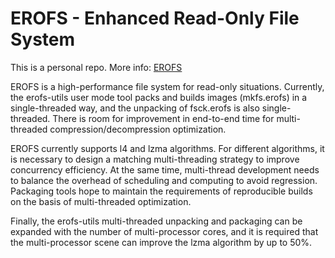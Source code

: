 # EROFS - Enhanced Read-Only File System

This is a personal repo. More info: [EROFS](https://docs.kernel.org/filesystems/erofs.html)

EROFS is a high-performance file system for read-only situations. Currently, the erofs-utils user mode tool packs and builds images (mkfs.erofs) in a single-threaded way, and the unpacking of fsck.erofs is also single-threaded. There is room for improvement in end-to-end time for multi-threaded compression/decompression optimization. 


EROFS currently supports l4 and lzma algorithms. For different algorithms, it is necessary to design a matching multi-threading strategy to improve concurrency efficiency. At the same time, multi-thread development needs to balance the overhead of scheduling and computing to avoid regression. Packaging tools hope to maintain the requirements of reproducible builds on the basis of multi-threaded optimization. 


Finally, the erofs-utils multi-threaded unpacking and packaging can be expanded with the number of multi-processor cores, and it is required that the multi-processor scene can improve the lzma algorithm by up to 50%.
